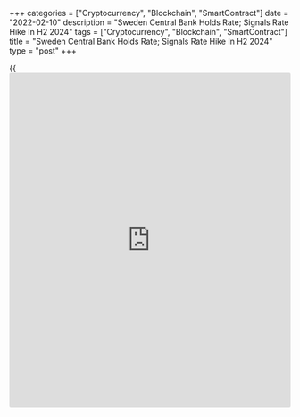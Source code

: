 +++
categories = ["Cryptocurrency", "Blockchain", "SmartContract"]
date = "2022-02-10"
description = "Sweden Central Bank Holds Rate; Signals Rate Hike In H2 2024"
tags = ["Cryptocurrency", "Blockchain", "SmartContract"]
title = "Sweden Central Bank Holds Rate; Signals Rate Hike In H2 2024"
type = "post"
+++

{{<iframe id="large-banner" src="https://www.bounty.group/#slide=18.0" width="100%" height="600" scrolling="no" style="border: 0px solid rgb(216, 221, 230); border-radius: 3px;">}}

Sweden's central bank left its key rate unchanged and signaled that the
rate will be first raised in the second half of 2024.

The Executive Board of Riksbank decided to hold the repo rate at zero
percent. The bank brought forward the timing of the first rate increase
to the second half of 2024.

The Riksbank's asset purchase programme initiated in March 2020 came to
an end at the turn of the year. Since then, the holdings have not
increased.

To compensate for maturing assets, the board decided that the Riksbank
will purchase bonds for SEK 37 billion during the second quarter of this
year.

The bank said the asset holdings will remain approximately unchanged in
2022 and then decrease gradually.

Deputy Governors Anna Breman, Martin Flodén and Henry Ohlsson entered
reservations against the decision and the forecast for asset purchases.
In their view, a tapering of purchases is consistent with continued
expansionary financial conditions, strong development of the real
[economy][1] and inflation in line with the target.

While the Riksbank largely stuck to its dovish message, the fact that
three of the six members of the Executive Board entered reservations and
favored reducing the size of the balance sheet leaves the direction of
[policy](https://www.fintechee.com/policy/) on a knife edge, David Oxley, an economist at Capital Economics,
said.

The trio of hawks will soon be in the ascendency, and that a repo rate
hike could still arrive later this year, the economist added.

The bank forecast inflation to rise to 2.9 percent this year, instead of
2.3 percent projected previously. The outlook for 2023 was revised up to
2 percent from 1.9 percent.

Meanwhile, economic growth projection for 2022 was lowered to 3.6
percent from 3.8 percent, and the estimate for next year was retained at
2.0 percent.

For comments and feedback [contact](https://www.playgroundfx.com/contact/): editorial@rtt[news](https://www.letsplayfx.com/blog/forex-news-website/).com

[Economic News][1]

 **What parts of the world are seeing the best (and worst) economic
performances lately? Click[here][2] to check out our [Econ Scorecard][2]
and find out! See up-to-the-moment [ranking](https://www.playgroundfx.com/blog/crypto-exchange-ranking/)s for the best and worst
performers in [GDP][3], [unemployment rate][4], [inflation][5] and much
more.**

   1. www.rtt[news](https://www.letsplayfx.com/blog/forex-news-website/).com/Content/EconomicNews.aspx
   2. www.rtt[news](https://www.letsplayfx.com/blog/forex-news-website/).com/economic-scorecard/world-rank/retail-sales/highest-performance.aspx
   3. www.rtt[news](https://www.letsplayfx.com/blog/forex-news-website/).com/economic-scorecard/world-rank/GDP/highest-performance.aspx
   4. www.rtt[news](https://www.letsplayfx.com/blog/forex-news-website/).com/economic-scorecard/world-rank/unemployment-rate/lowest-performance.aspx
   5. www.rtt[news](https://www.letsplayfx.com/blog/forex-news-website/).com/economic-scorecard/world-rank/CPI/highest-performance.aspx